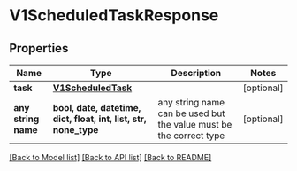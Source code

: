 # V1ScheduledTaskResponse


## Properties
Name | Type | Description | Notes
------------ | ------------- | ------------- | -------------
**task** | [**V1ScheduledTask**](V1ScheduledTask.md) |  | [optional] 
**any string name** | **bool, date, datetime, dict, float, int, list, str, none_type** | any string name can be used but the value must be the correct type | [optional]

[[Back to Model list]](../README.md#documentation-for-models) [[Back to API list]](../README.md#documentation-for-api-endpoints) [[Back to README]](../README.md)


